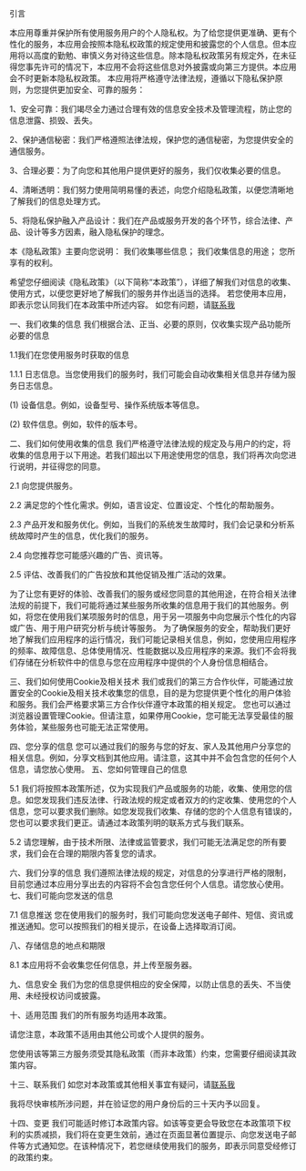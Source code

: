 引言

本应用尊重并保护所有使用服务用户的个人隐私权。为了给您提供更准确、更有个性化的服务，本应用会按照本隐私权政策的规定使用和披露您的个人信息。但本应用将以高度的勤勉、审慎义务对待这些信息。除本隐私权政策另有规定外，在未征得您事先许可的情况下，本应用不会将这些信息对外披露或向第三方提供。本应用会不时更新本隐私权政策。
本应用将严格遵守法律法规，遵循以下隐私保护原则，为您提供更加安全、可靠的服务：


1、安全可靠：我们竭尽全力通过合理有效的信息安全技术及管理流程，防止您的信息泄露、损毁、丢失。

2、保护通信秘密：我们严格遵照法律法规，保护您的通信秘密，为您提供安全的通信服务。

3、合理必要：为了向您和其他用户提供更好的服务，我们仅收集必要的信息。

4、清晰透明：我们努力使用简明易懂的表述，向您介绍隐私政策，以便您清晰地了解我们的信息处理方式。

5、将隐私保护融入产品设计：我们在产品或服务开发的各个环节，综合法律、产品、设计等多方因素，融入隐私保护的理念。

本《隐私政策》主要向您说明：
我们收集哪些信息；
我们收集信息的用途；
您所享有的权利。

希望您仔细阅读《隐私政策》（以下简称“本政策”），详细了解我们对信息的收集、使用方式，以便您更好地了解我们的服务并作出适当的选择。
若您使用本应用，即表示您认同我们在本政策中所述内容。
如您有问题，请[联系我](https://www.github.com/dsperson)

一、我们收集的信息
我们根据合法、正当、必要的原则，仅收集实现产品功能所必要的信息

1.1我们在您使用服务时获取的信息

1.1.1 日志信息。当您使用我们的服务时，我们可能会自动收集相关信息并存储为服务日志信息。

(1) 设备信息。例如，设备型号、操作系统版本等信息。

(2) 软件信息。例如，软件的版本号。

二、我们如何使用收集的信息
我们严格遵守法律法规的规定及与用户的约定，将收集的信息用于以下用途。若我们超出以下用途使用您的信息，我们将再次向您进行说明，并征得您的同意。

2.1 向您提供服务。

2.2 满足您的个性化需求。例如，语言设定、位置设定、个性化的帮助服务。

2.3 产品开发和服务优化。例如，当我们的系统发生故障时，我们会记录和分析系统故障时产生的信息，优化我们的服务。


2.4
向您推荐您可能感兴趣的广告、资讯等。


2.5
评估、改善我们的广告投放和其他促销及推广活动的效果。


为了让您有更好的体验、改善我们的服务或经您同意的其他用途，在符合相关法律法规的前提下，我们可能将通过某些服务所收集的信息用于我们的其他服务。例如，将您在使用我们某项服务时的信息，用于另一项服务中向您展示个性化的内容或广告、用于用户研究分析与统计等服务。
为了确保服务的安全，帮助我们更好地了解我们应用程序的运行情况，我们可能记录相关信息，例如，您使用应用程序的频率、故障信息、总体使用情况、性能数据以及应用程序的来源。我们不会将我们存储在分析软件中的信息与您在应用程序中提供的个人身份信息相结合。

三、我们如何使用Cookie及相关技术
我们或我们的第三方合作伙伴，可能通过放置安全的Cookie及相关技术收集您的信息，目的是为您提供更个性化的用户体验和服务。我们会严格要求第三方合作伙伴遵守本政策的相关规定。
您也可以通过浏览器设置管理Cookie。但请注意，如果停用Cookie，您可能无法享受最佳的服务体验，某些服务也可能无法正常使用。

四、您分享的信息
您可以通过我们的服务与您的好友、家人及其他用户分享您的相关信息。例如，分享文档到其他应用。请注意，这其中并不会包含您的任何个人信息，请您放心使用。
五、您如何管理自己的信息


5.1
我们将按照本政策所述，仅为实现我们产品或服务的功能，收集、使用您的信息。如您发现我们违反法律、行政法规的规定或者双方的约定收集、使用您的个人信息，您可以要求我们删除。如您发现我们收集、存储的您的个人信息有错误的，您也可以要求我们更正。请通过本政策列明的联系方式与我们联系。


5.2
请您理解，由于技术所限、法律或监管要求，我们可能无法满足您的所有要求，我们会在合理的期限内答复您的请求。

六、我们分享的信息
我们遵照法律法规的规定，对信息的分享进行严格的限制，目前您通过本应用分享出去的内容将不会包含您任何个人信息。请您放心使用。
七、我们可能向您发送的信息

7.1
信息推送
您在使用我们的服务时，我们可能向您发送电子邮件、短信、资讯或推送通知。您可以按照我们的相关提示，在设备上选择取消订阅。

八、存储信息的地点和期限

8.1
本应用将不会收集您任何信息，并上传至服务器。

九、信息安全
我们为您的信息提供相应的安全保障，以防止信息的丢失、不当使用、未经授权访问或披露。

十、适用范围
我们的所有服务均适用本政策。

请您注意，本政策不适用由其他公司或个人提供的服务。

您使用该等第三方服务须受其隐私政策（而非本政策）约束，您需要仔细阅读其政策内容。

十三、联系我们
如您对本政策或其他相关事宜有疑问，请[联系我](https://www.github.com/dsperson)

我将尽快审核所涉问题，并在验证您的用户身份后的三十天内予以回复。

十四、变更
我们可能适时修订本政策内容。如该等变更会导致您在本政策项下权利的实质减损，我们将在变更生效前，通过在页面显著位置提示、向您发送电子邮件等方式通知您。在该种情况下，若您继续使用我们的服务，即表示同意受经修订的政策约束。